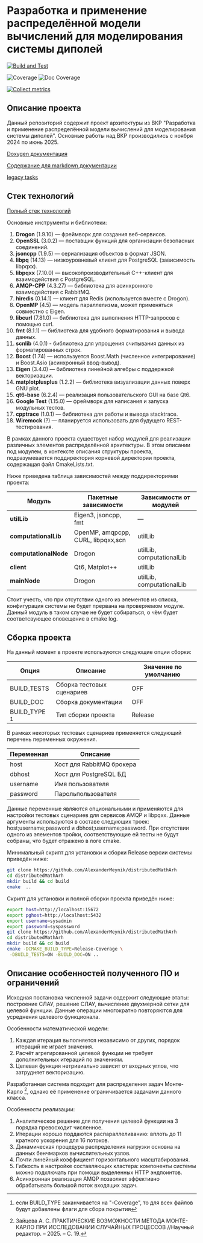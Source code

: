 # Разработка и применение распределённой модели вычислений для моделирования системы диполей
[![Build and Test](https://github.com/AlexanderMeynik/distributedMathArh/actions/workflows/ci.yml/badge.svg?branch=master)](https://github.com/AlexanderMeynik/distributedMathArh/actions/workflows/ci.yml)

![Coverage](https://img.shields.io/endpoint?url=https://gist.githubusercontent.com//AlexanderMeynik/606d01a7e9c8f0c0787c93e350d22b42/raw/coverage.json)
![Doc Coverage](https://img.shields.io/endpoint?url=https://gist.githubusercontent.com//AlexanderMeynik/606d01a7e9c8f0c0787c93e350d22b42/raw/doc_coverage.json)

[![Collect metrics](https://github.com/AlexanderMeynik/distributedMathArh/actions/workflows/collect_metrics.yml/badge.svg?branch=master)](https://github.com/AlexanderMeynik/distributedMathArh/actions/workflows/collect_metrics.yml)

## Описание проекта
Данный репозиторий содержит проект архитектуры из ВКР "Разработка и применение распределённой модели
вычислений для моделирования системы диполей".
Основные работы над ВКР производились с ноября 2024 по июнь 2025.


[Doxygen документация](https://alexandermeynik.github.io/distributedMathArh/)

[Содержание для markdown документации](doc/DocPage.md)

[legacy tasks](doc/Tasks.md)

## Стек технологий

[Полный стек технологий](./doc/Stack.md)

Основные инструменты и библиотеки:

1. **Drogon** (1.9.10) — фреймворк для создания веб-сервисов.
2. **OpenSSL** (3.0.2) — поставщик функций для организации безопасных соединений.
3. **jsoncpp** (1.9.5) — сериализация объектов в формат JSON.
4. **libpq** (14.13) — низкоуровневый клиент для PostgreSQL (зависимость libpqxx).
5. **libpqxx** (7.10.0) — высокопроизводительный C++-клиент для взаимодействия с PostgreSQL.
6. **AMQP-CPP** (4.3.27) — библиотека для асинхронного взаимодействия с RabbitMQ.
7. **hiredis** (0.14.1) — клиент для Redis (используется вместе с Drogon).
8. **OpenMP** (4.5) — модель параллелизма, может применяться совместно с Eigen.
9. **libcurl** (7.81.0) — библиотека для выполнения HTTP-запросов с помощью curl.
10. **fmt** (8.1.1) — библиотека для удобного форматирования и вывода данных.
11. **scnlib** (4.0.1) - библиотека для упрощения считывания данных из форматированных строк.
12. **Boost** (1.74) — используется Boost.Math (численное интегрирование) и Boost.Asio (асинхронный ввод-вывод).
13. **Eigen** (3.4.0) — библиотека линейной алгебры с поддержкой векторизации.
14. **matplotplusplus** (1.2.2) — библиотека визуализации данных поверх GNU plot.
15. **qt6-base** (6.2.4) — реализация пользовательского GUI на базе Qt6.
16. **Google Test** (1.15.0) — фреймворк для написания и запуска модульных тестов.
17. **cpptrace** (1.0.1) — библиотека для работы и вывода stacktrace.
18. **Wiremock** (?) — планируется использовать для будущего REST-тестирования.

В рамках данного проекта существует набор модулей для реализации различных элементов распределённой архитектуры.
В этом описании под модулем, в контексте описания структуры проекта,
подразумевается поддиректория корневой директории проекта, содержащая файл CmakeLists.txt.

Ниже приведена таблица зависимостей между поддиректориями проекта:

| Модуль                | Пакетные зависимости              | Зависимости от модулей    |
|-----------------------|-----------------------------------| ------------------------- |
| **utilLib**           | Eigen3, jsoncpp, fmt              | —                         |
| **computationalLib**  | OpenMP, amqpcpp, CURL, libpqxx,scn | utilLib                   |
| **computationalNode** | Drogon                            | utilLib, computationalLib |
| **client**            | Qt6, Matplot++                    | utilLib                   |
| **mainNode**          | Drogon                            | utilLib, computationalLib |

Стоит учесть, что при отсутствии одного из элементов из списка,
конфигурация системы не будет прервана на проверяемом модуле.
Данный модуль в таком случае не будет собираться,
о чём будет соответсвующее оповещение в cmake log.


## Сборка проекта

На данный момент в проекте используются следующие опции сборки:

| Опция           | Описание                  | Значение по умолчанию |
|-----------------|---------------------------|-----------------------|
| BUILD_TESTS     | Сборка тестовых сценариев | OFF                   |
| BUILD_DOC       | Сборка документации       | OFF                   |
| BUILD_TYPE [^1] | Тип сборки проекта        | Release               |
[^1]: если BUILD_TYPE заканчивается на "-Coverage", то для всех файлов будут добавлены флаги для сбора покрытия

В рамках некоторых тестовых сценариев применяется следующий перечень переменных окружения.

| Переменная | Описание                  |
| ---------- | ------------------------- |
| host       | Хост для RabbitMQ брокера |
| dbhost     | Хост для PostgreSQL БД    |
| username   | Имя пользователя          |
| password   | Парольпользователя        |

Данные переменные являются опциональными и применяются для настройки тестовых сценариев для сервисов AMQP и libpqxx.
Данные аргументы используются в составе следующих троек: host;username;password и dbhost;username;password.
При отсутствии одного из элементов тройки, соответствующие ей тесты не будут собраны, что будет отражено в логе cmake.

Минимальный скрипт для установки и сборки Release версии системы приведён ниже:
```bash
git clone https://github.com/AlexanderMeynik/distributedMathArh
cd distributedMathArh
mkdir build && cd build
cmake  .. 
```

Скрипт для установки и полной сборки проекта приведён ниже:
```bash
export host=http://localhost:15672
export pghost=http://localhost:5432
export username=sysadmin
export password=syspassword
git clone https://github.com/AlexanderMeynik/distributedMathArh
cd distributedMathArh
mkdir build && cd build
cmake -DCMAKE_BUILD_TYPE=Release-Coverage \
 -DBUILD_TESTS=ON -BUILD_DOC=ON .. 
```

## Описание особенностей полученного ПО и ограничений

Исходная постановка численной задачи содержит следующие этапы:
построение СЛАУ, решение СЛАУ, вычисление двухмерной сетки для целевой функции.
Данные операции многократно повторяются для усреднения целевого функционала.

Особенности математической модели:
1. Каждая итерация выполняется независимо от других, порядок итераций не играет значения.
2. Расчёт агрегированной целевой функции не требует дополнительных итераций по значениям.
3. Целевая функция нетривиально зависит от входных углов, что затрудняет векторизацию.

Разработанная система подходит для распределения задач Монте-Карло [^2], однако
её применение ограничивается задачами данного класса. 

Особенности реализации:
1. Аналитическое решение для получения целевой функции на 3 порядка превосходит численное.
2. Итерации хорошо поддаются распараллеливанию: вплоть до 11 кратного ускорения для 16 потоков.
3. Динамическая процедура распределения нагрузки основна на данных бенчмарков вычислительных узлов.
4. Почти линейный коэффициент горизонтального масштабирования.
5. Гибкость в настройке составляющих кластера: компоненты системы можно подключать
при помощи выделенных HTTP эндпоинтов.
6. Асинхронная реализация AMQP позволяет эффективно обрабатывать большой поток входящих задач. 

[^2]: Зайцева А. С. ПРАКТИЧЕСКИЕ ВОЗМОЖНОСТИ МЕТОДА МОНТЕ-КАРЛО ПРИ ИССЛЕДОВАНИИ СЛУЧАЙНЫХ ПРОЦЕССОВ //Научный редактор. – 2025. – С. 19.
